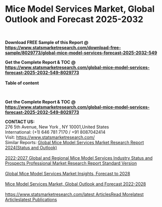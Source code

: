 <h1>Mice Model Services Market, Global Outlook and Forecast 2025-2032</h1><br/><p><strong>Download FREE Sample of this Report @ <a href="https://www.statsmarketresearch.com/download-free-sample/8029773/global-mice-model-services-forecast-2025-2032-549">https://www.statsmarketresearch.com/download-free-sample/8029773/global-mice-model-services-forecast-2025-2032-549</a></strong></p><div><b>Get the Complete Report & TOC @ <a href="https://www.statsmarketresearch.com/global-mice-model-services-forecast-2025-2032-549-8029773">https://www.statsmarketresearch.com/global-mice-model-services-forecast-2025-2032-549-8029773</a></b></div><br><b>Table of content</b><p><br><div><b>Get the Complete Report & TOC @ <a href="https://www.statsmarketresearch.com/global-mice-model-services-forecast-2025-2032-549-8029773">https://www.statsmarketresearch.com/global-mice-model-services-forecast-2025-2032-549-8029773</a></b></div></p> <b>CONTACT US:</b><br>276 5th Avenue, New York , NY 10001,United States<br>International: (+1) 646 781 7170 / +91 8087042414<br>Visit: <a href="https://www.statsmarketresearch.com/">https://www.statsmarketresearch.com/</a><br>Similar Reports: <a href="https://www.statsmarketresearch.com/global-mice-model-services-forecast-2025-2032-549-8029773">Global Mice Model Services Market Research Report 2024(Status and Outlook)</a><br/><br/><a href="https://www.statsmarketresearch.com/global-mice-model-services-forecast-2025-2032-549-8029773">2022-2027 Global and Regional Mice Model Services Industry Status and Prospects Professional Market Research Report Standard Version</a><br/><br/><a href="https://www.statsmarketresearch.com/global-mice-model-services-forecast-2025-2032-549-8029773">Global Mice Model Services Market Insights, Forecast to 2028</a><br/><br/><a href="https://www.statsmarketresearch.com/global-mice-model-services-forecast-2025-2032-549-8029773">Mice Model Services Market, Global Outlook and Forecast 2022-2028</a><br/><br/><a href="https://gyeongbokgung.com">https://www.statsmarketresearch.com/</a><a href="https://hallyeomaritime.com">latest Articles</a><a href="https://jingwansa.com">Read More</a><a href=https://nguoiviet.jp/">latest Articles</a><a href="https://www.intelmarketresearch.com/">latest Publications</a>